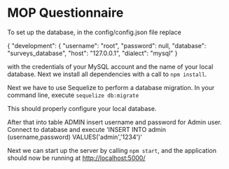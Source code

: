 MOP Questionnaire
==========
To set up the database, in the config/config.json file replace 

  {
    "development": {
    "username": "root",
    "password": null,
    "database": "surveys_database",
    "host": "127.0.0.1",
    "dialect": "mysql"
  }

with the credentials of your MySQL account and the name of your local database. 
Next we install all dependencies with a call to 
	`npm install`.

Next we have to use Sequelize to perform a database migration. In your command line, execute
`sequelize db:migrate`

This should properly configure your local database. 

After that into table ADMIN insert username and password for Admin user. Connect to database and execute
'INSERT INTO admin (username,password) VALUES(\'admin\',\'1234\')'

Next we can start up the server by calling 
	`npm start`, and the application should now be running at 
[http://localhost:5000/](http://localhost:5000/)
